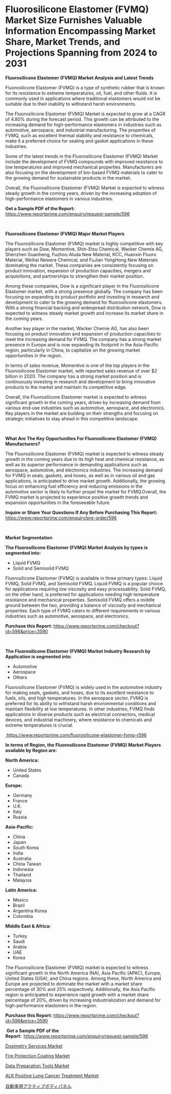 <p><h1>Fluorosilicone Elastomer (FVMQ) Market Size Furnishes Valuable Information Encompassing Market Share, Market Trends, and Projections Spanning from 2024 to 2031</h1></p><p><strong>Fluorosilicone Elastomer (FVMQ) Market Analysis and Latest Trends</strong></p>
<p><p>Fluorosilicone Elastomer (FVMQ) is a type of synthetic rubber that is known for its resistance to extreme temperatures, oil, fuel, and other fluids. It is commonly used in applications where traditional elastomers would not be suitable due to their inability to withstand harsh environments.</p><p>The Fluorosilicone Elastomer (FVMQ) Market is expected to grow at a CAGR of 4.80% during the forecast period. This growth can be attributed to the increasing demand for high-performance elastomers in industries such as automotive, aerospace, and industrial manufacturing. The properties of FVMQ, such as excellent thermal stability and resistance to chemicals, make it a preferred choice for sealing and gasket applications in these industries.</p><p>Some of the latest trends in the Fluorosilicone Elastomer (FVMQ) Market include the development of FVMQ compounds with improved resistance to low temperatures and improved mechanical properties. Manufacturers are also focusing on the development of bio-based FVMQ materials to cater to the growing demand for sustainable products in the market.</p><p>Overall, the Fluorosilicone Elastomer (FVMQ) Market is expected to witness steady growth in the coming years, driven by the increasing adoption of high-performance elastomers in various industries.</p></p>
<p><strong>Get a Sample PDF of the Report:&nbsp;</strong> <a href="https://www.reportprime.com/enquiry/request-sample/596">https://www.reportprime.com/enquiry/request-sample/596</a></p>
<p>&nbsp;</p>
<p><strong>Fluorosilicone Elastomer (FVMQ) Major Market Players</strong></p>
<p><p>The Fluorosilicone Elastomer (FVMQ) market is highly competitive with key players such as Dow, Momentive, Shin-Etsu Chemical, Wacker Chemie AG, Shenzhen Guanheng, Fuzhou Aluda New Material, KCC, Huanxin Fluoro Material, Weihai Newera Chemical, and FuJian YongHong New Materials dominating the market. These companies are consistently focusing on product innovation, expansion of production capacities, mergers and acquisitions, and partnerships to strengthen their market position.</p><p>Among these companies, Dow is a significant player in the Fluorosilicone Elastomer market, with a strong presence globally. The company has been focusing on expanding its product portfolio and investing in research and development to cater to the growing demand for fluorosilicone elastomers. With a strong financial backing and widespread distribution network, Dow is expected to witness steady market growth and increase its market share in the coming years.</p><p>Another key player in the market, Wacker Chemie AG, has also been focusing on product innovation and expansion of production capacities to meet the increasing demand for FVMQ. The company has a strong market presence in Europe and is now expanding its footprint in the Asia-Pacific region, particularly in China, to capitalize on the growing market opportunities in the region.</p><p>In terms of sales revenue, Momentive is one of the top players in the Fluorosilicone Elastomer market, with reported sales revenue of over $2 billion in 2020. The company has a strong market position and is continuously investing in research and development to bring innovative products to the market and maintain its competitive edge.</p><p>Overall, the Fluorosilicone Elastomer market is expected to witness significant growth in the coming years, driven by increasing demand from various end-use industries such as automotive, aerospace, and electronics. Key players in the market are building on their strengths and focusing on strategic initiatives to stay ahead in this competitive landscape.</p></p>
<p>&nbsp;</p>
<p><strong>What Are The Key Opportunities For Fluorosilicone Elastomer (FVMQ) Manufacturers?</strong></p>
<p><p>The Fluorosilicone Elastomer (FVMQ) market is expected to witness steady growth in the coming years due to its high heat and chemical resistance, as well as its superior performance in demanding applications such as aerospace, automotive, and electronics industries. The increasing demand for FVMQ in seals, gaskets, and hoses, as well as in various oil and gas applications, is anticipated to drive market growth. Additionally, the growing focus on enhancing fuel efficiency and reducing emissions in the automotive sector is likely to further propel the market for FVMQ.Overall, the FVMQ market is projected to experience positive growth trends and expansion opportunities in the foreseeable future.</p></p>
<p><strong>Inquire or Share Your Questions If Any Before Purchasing This Report:</strong> <a href="https://www.reportprime.com/enquiry/pre-order/596">https://www.reportprime.com/enquiry/pre-order/596</a></p>
<p>&nbsp;</p>
<p><strong>Market Segmentation</strong></p>
<p><strong>The Fluorosilicone Elastomer (FVMQ) Market Analysis by types is segmented into:</strong></p>
<p><ul><li>Liquid FVMQ</li><li>Solid and Semisolid FVMQ</li></ul></p>
<p><p>Fluorosilicone Elastomer (FVMQ) is available in three primary types: Liquid FVMQ, Solid FVMQ, and Semisolid FVMQ. Liquid FVMQ is a popular choice for applications requiring low viscosity and easy processability. Solid FVMQ, on the other hand, is preferred for applications needing high temperature resistance and mechanical properties. Semisolid FVMQ offers a middle ground between the two, providing a balance of viscosity and mechanical properties. Each type of FVMQ caters to different requirements in various industries such as automotive, aerospace, and electronics.</p></p>
<p><strong>Purchase this Report:&nbsp;</strong><a href="https://www.reportprime.com/checkout?id=596&price=3590">https://www.reportprime.com/checkout?id=596&price=3590</a></p>
<p>&nbsp;</p>
<p><strong>The Fluorosilicone Elastomer (FVMQ) Market Industry Research by Application is segmented into:</strong></p>
<p><ul><li>Automotive</li><li>Aerospace</li><li>Others</li></ul></p>
<p><p>Fluorosilicone Elastomer (FVMQ) is widely used in the automotive industry for making seals, gaskets, and hoses, due to its excellent resistance to fuels, oils, and high temperatures. In the aerospace sector, FVMQ is preferred for its ability to withstand harsh environmental conditions and maintain flexibility at low temperatures. In other industries, FVMQ finds applications in diverse products such as electrical connectors, medical devices, and industrial machinery, where resistance to chemicals and extreme temperatures is crucial.</p></p>
<p><a href="https://www.reportprime.com/fluorosilicone-elastomer-fvmq-r596">&nbsp;https://www.reportprime.com/fluorosilicone-elastomer-fvmq-r596</a></p>
<p><strong>In terms of Region, the Fluorosilicone Elastomer (FVMQ) Market Players available by Region are:</strong></p>
<p>
    <p> <strong> North America: </strong>
        <ul>
            <li>United States</li>
            <li>Canada</li>
        </ul>
        </p> 
    <p> <strong> Europe: </strong>
        <ul>
            <li>Germany</li>
            <li>France</li>
            <li>U.K.</li>
            <li>Italy</li>
            <li>Russia</li>
        </ul>
        </p> 
    <p> <strong> Asia-Pacific: </strong>
        <ul>
            <li>China</li>
            <li>Japan</li>
            <li>South Korea</li>
            <li>India</li>
            <li>Australia</li>
            <li>China Taiwan</li>
            <li>Indonesia</li>
            <li>Thailand</li>
            <li>Malaysia</li>
        </ul>
        </p> 
    <p> <strong> Latin America: </strong>
        <ul>
            <li>Mexico</li>
            <li>Brazil</li>
            <li>Argentina Korea</li>
            <li>Colombia</li>
        </ul>
        </p> 
    <p> <strong> Middle East & Africa: </strong>
        <ul>
            <li>Turkey</li>
            <li>Saudi</li>
            <li>Arabia</li>
            <li>UAE</li>
            <li>Korea</li>
        </ul>
    </p>
    </p>
<p><p>The Fluorosilicone Elastomer (FVMQ) market is expected to witness significant growth in the North America (NA), Asia Pacific (APAC), Europe, United States (USA), and China regions. Among these, North America and Europe are projected to dominate the market with a market share percentage of 30% and 25% respectively. Additionally, the Asia Pacific region is anticipated to experience rapid growth with a market share percentage of 20%, driven by increasing industrialization and demand for high-performance elastomers in the region.</p></p>
<p><strong>Purchase this Report: </strong><a href="https://www.reportprime.com/checkout?id=596&price=3590">https://www.reportprime.com/checkout?id=596&price=3590</a></p>
<p>&nbsp;<strong>Get a Sample PDF of the Report:&nbsp;&nbsp;</strong><a href="https://www.reportprime.com/enquiry/request-sample/596">https://www.reportprime.com/enquiry/request-sample/596</a></p>
<p><strong></strong></p>
<p><p><a href="https://www.linkedin.com/pulse/insights-dosimetry-services-market-players-size-geographical-regions-p2mmc">Dosimetry Services Market</a></p><p><a href="https://medium.com/@sura.dutkadut/fire-protection-coating-industry-analysis-report-its-market-size-share-trends-by-application-9933937bd545">Fire Protection Coating Market</a></p><p><a href="https://www.linkedin.com/pulse/data-preparation-tools-market-size-growth-industry-analysis-laaqe">Data Preparation Tools Market</a></p><p><a href="https://issuu.com/reportprime-2/docs/alk-positive-lung-cancer-treatment-market-size-203">ALK Positive Lung Cancer Treatment Market</a></p><p><a href="https://medium.com/@elihomenick1943/%E8%87%AA%E5%8B%95%E8%BB%8A%E3%82%A2%E3%82%AF%E3%83%86%E3%82%A3%E3%83%96%E3%83%9C%E3%83%87%E3%82%A3%E3%83%91%E3%83%8D%E3%83%AB%E5%B8%82%E5%A0%B4%E5%8B%95%E5%90%91-%E5%B8%82%E5%A0%B4%E3%82%BB%E3%82%B0%E3%83%A1%E3%83%B3%E3%83%86%E3%83%BC%E3%82%B7%E3%83%A7%E3%83%B3%E3%81%AE%E8%A9%B3%E7%B4%B0%E3%81%AA%E7%A0%94%E7%A9%B6%E3%81%A8%E6%96%B0%E8%88%88%E3%83%88%E3%83%AC%E3%83%B3%E3%83%89%E3%81%AE%E9%87%8D%E8%A6%81%E6%80%A7%E3%81%AE%E5%88%86%E6%9E%90-ec9b26415d01">自動車用アクティブボディパネル</a></p></p>